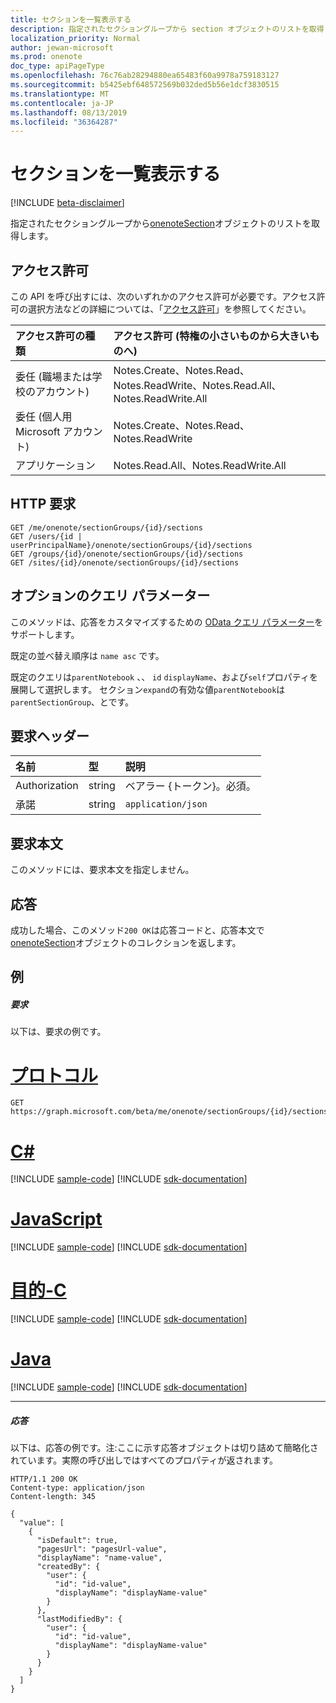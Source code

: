 ```yaml
---
title: セクションを一覧表示する
description: 指定されたセクショングループから section オブジェクトのリストを取得します。
localization_priority: Normal
author: jewan-microsoft
ms.prod: onenote
doc_type: apiPageType
ms.openlocfilehash: 76c76ab28294880ea65483f60a9978a759183127
ms.sourcegitcommit: b5425ebf648572569b032ded5b56e1dcf3830515
ms.translationtype: MT
ms.contentlocale: ja-JP
ms.lasthandoff: 08/13/2019
ms.locfileid: "36364287"
---
```

# <a name="list-sections"></a>セクションを一覧表示する

[!INCLUDE [beta-disclaimer](../../includes/beta-disclaimer.md)]

指定されたセクショングループから[onenoteSection](../resources/onenotesection.md)オブジェクトのリストを取得します。
## <a name="permissions"></a>アクセス許可
この API を呼び出すには、次のいずれかのアクセス許可が必要です。アクセス許可の選択方法などの詳細については、「[アクセス許可](/graph/permissions-reference)」を参照してください。

|アクセス許可の種類      | アクセス許可 (特権の小さいものから大きいものへ)              |
|:--------------------|:---------------------------------------------------------|
|委任 (職場または学校のアカウント) | Notes.Create、Notes.Read、Notes.ReadWrite、Notes.Read.All、Notes.ReadWrite.All    |
|委任 (個人用 Microsoft アカウント) | Notes.Create、Notes.Read、Notes.ReadWrite    |
|アプリケーション | Notes.Read.All、Notes.ReadWrite.All |

## <a name="http-request"></a>HTTP 要求
<!-- { "blockType": "ignored" } -->
```http
GET /me/onenote/sectionGroups/{id}/sections
GET /users/{id | userPrincipalName}/onenote/sectionGroups/{id}/sections
GET /groups/{id}/onenote/sectionGroups/{id}/sections
GET /sites/{id}/onenote/sectionGroups/{id}/sections
```
## <a name="optional-query-parameters"></a>オプションのクエリ パラメーター
このメソッドは、応答をカスタマイズするための [OData クエリ パラメーター](https://developer.microsoft.com/graph/docs/concepts/query_parameters)をサポートします。

既定の並べ替え順序は `name asc` です。

既定のクエリは`parentNotebook` 、、 `id` `displayName`、および`self`プロパティを展開して選択します。 セクション`expand`の有効な値`parentNotebook`は`parentSectionGroup`、とです。


## <a name="request-headers"></a>要求ヘッダー
| 名前       | 型 | 説明|
|:-----------|:------|:----------|
| Authorization  | string  | ベアラー {トークン}。必須。 |
| 承諾 | string | `application/json` |

## <a name="request-body"></a>要求本文
このメソッドには、要求本文を指定しません。

## <a name="response"></a>応答

成功した場合、このメソッド`200 OK`は応答コードと、応答本文で[onenoteSection](../resources/onenotesection.md)オブジェクトのコレクションを返します。
## <a name="example"></a>例
##### <a name="request"></a>要求
以下は、要求の例です。

# <a name="httptabhttp"></a>[プロトコル](#tab/http)
<!-- {
  "blockType": "request",
  "name": "sectiongroup_get_sections"
}-->
```http
GET https://graph.microsoft.com/beta/me/onenote/sectionGroups/{id}/sections
```
# <a name="ctabcsharp"></a>[C#](#tab/csharp)
[!INCLUDE [sample-code](../includes/snippets/csharp/sectiongroup-get-sections-csharp-snippets.md)]
[!INCLUDE [sdk-documentation](../includes/snippets/snippets-sdk-documentation-link.md)]

# <a name="javascripttabjavascript"></a>[JavaScript](#tab/javascript)
[!INCLUDE [sample-code](../includes/snippets/javascript/sectiongroup-get-sections-javascript-snippets.md)]
[!INCLUDE [sdk-documentation](../includes/snippets/snippets-sdk-documentation-link.md)]

# <a name="objective-ctabobjc"></a>[目的-C](#tab/objc)
[!INCLUDE [sample-code](../includes/snippets/objc/sectiongroup-get-sections-objc-snippets.md)]
[!INCLUDE [sdk-documentation](../includes/snippets/snippets-sdk-documentation-link.md)]

# <a name="javatabjava"></a>[Java](#tab/java)
[!INCLUDE [sample-code](../includes/snippets/java/sectiongroup-get-sections-java-snippets.md)]
[!INCLUDE [sdk-documentation](../includes/snippets/snippets-sdk-documentation-link.md)]

---

##### <a name="response"></a>応答
以下は、応答の例です。注:ここに示す応答オブジェクトは切り詰めて簡略化されています。実際の呼び出しではすべてのプロパティが返されます。
<!-- {
  "blockType": "response",
  "truncated": true,
  "@odata.type": "microsoft.graph.onenoteSection",
  "isCollection": true
} -->
```http
HTTP/1.1 200 OK
Content-type: application/json
Content-length: 345

{
  "value": [
    {
      "isDefault": true,
      "pagesUrl": "pagesUrl-value",
      "displayName": "name-value",      
      "createdBy": {
        "user": {
          "id": "id-value",
          "displayName": "displayName-value"
        }
      },
      "lastModifiedBy": {
        "user": {
          "id": "id-value",
          "displayName": "displayName-value"
        }
      }
    }
  ]
}
```

<!-- uuid: 8fcb5dbc-d5aa-4681-8e31-b001d5168d79
2015-10-25 14:57:30 UTC -->
<!--
{
  "type": "#page.annotation",
  "description": "List sections",
  "keywords": "",
  "section": "documentation",
  "tocPath": "",
  "suppressions": [
  ]
}
-->
